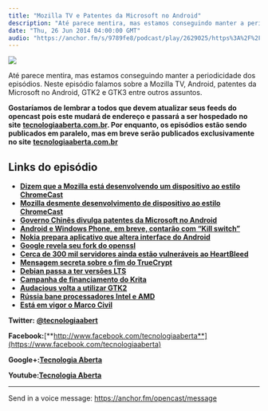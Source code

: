 ```yaml
---
title: "Mozilla TV e Patentes da Microsoft no Android"
description: "Até parece mentira, mas estamos conseguindo manter a periodicidade dos episódios. Neste episódio falamos sobre a Mozilla TV, Android, patentes da Micr..."
date: "Thu, 26 Jun 2014 04:00:00 GMT"
audio: "https://anchor.fm/s/9789fe8/podcast/play/2629025/https%3A%2F%2Fd3ctxlq1ktw2nl.cloudfront.net%2Fproduction%2F2019-2-13%2F11240501-44100-2-7e7b87e6e7941.mp3"
---
```


![](https://d3sv2eduhewoas.cloudfront.net/episode/image/8c727b0f442b45529f3ac1b74e187796.jpg)


Até parece mentira, mas estamos conseguindo manter a periodicidade dos episódios. Neste episódio falamos sobre a Mozilla TV, Android, patentes da Microsoft no Android, GTK2 e GTK3 entre outros assuntos.


**Gostaríamos de lembrar a todos que devem atualizar seus feeds do opencast pois este mudará de endereço e passará a ser hospedado no site** [**tecnologiaaberta.com.br**](http://tecnologiaaberta.com.br/)**. Por enquanto, os episódios estão sendo publicados em paralelo, mas em breve serão publicados exclusivamente no site** [**tecnologiaaberta.com.br**](http://tecnologiaaberta.com.br/)


**Links do episódio**
---------------------


* [**Dizem que a Mozilla está desenvolvendo um dispositivo ao estilo ChromeCast**](http://br-linux.org/2014/01/dizem-que-a-mozilla-esta-desenvolvendo-um-acessorio-para-tv-estilo-chromecast-rodando-firefox-os.html)
* [**Mozilla desmente desenvolvimento de dispositivo ao estilo ChromeCast**](http://meiobit.com/290670/mozilla-firefox-tv-desmente-boatos-mas-parceiros-podem-estar-desenvolvendo-dongle-por-conta-propria/)
* [**Governo Chinês divulga patentes da Microsoft no Android**](http://br-linux.org/2014/01/microsofts-secret-android-patents-revealed-by-chinese-government-linuxcom.html)
* [**Android e Windows Phone, em breve, contarão com “Kill switch”**](http://meiobit.com/290507/android-windows-phone-kill-switch-nativo-em-breve-bloqueio-ativacao-reduziu-roubo-iphones/)
* [**Nokia prepara aplicativo que altera interface do Android**](http://exame.abril.com.br/tecnologia/noticias/nokia-prepara-app-que-muda-interface-do-android)
* [**Google revela seu fork do openssl**](http://br-linux.org/2014/01/boringssl-google-revela-seu-proprio-fork-tedioso-do-openssl.html)
* [**Cerca de 300 mil servidores ainda estão vulneráveis ao HeartBleed**](http://oglobo.globo.com/sociedade/tecnologia/cerca-de-300-mil-servidores-ainda-estao-vulneraveis-ao-bug-heartbleed-12986523)
* [**Mensagem secreta sobre o fim do TrueCrypt**](http://meiobit.com/290189/utinsaimcusi-mensagem-secreta-sobre-o-fim-do-truecrypt/)
* [**Debian passa a ter versões LTS**](http://br-linux.org/2014/01/lts-debian-agora-tambem-tem-versoes-com-longo-prazo-de-suporte.html)
* [**Campanha de financiamento do Krita**](http://br-linux.org/2014/01/app-krita-em-campanha-de-financiamento-para-acelerar-o-seu-desenvolvimento.html)
* [**Audacious volta a utilizar GTK2**](http://www.webupd8.org/2014/06/audacious-going-back-to-gtk2-starting.html)
* [**Rússia bane processadores Intel e AMD**](http://meiobit.com/290682/russia-deixa-de-comprar-processadores-intel-e-amd-para-fabricar-o-proprio-baikal-arm/)
* [**Está em vigor o Marco Civil**](http://br-linux.org/2014/01/marco-civil-ja-esta-em-vigor-mas-cheio-de-incertezas-sobre-interpretacao.html)


**Twitter:** [**@tecnologiaabert**](http://twitter.com/tecnologiaabert)


**Facebook:**[**http://www.facebook.com/tecnologiaaberta**](https://www.facebook.com/tecnologiaaberta)


**Google+:**[**Tecnologia Aberta**](https://plus.google.com/u/0/b/114491525240353631044/114491525240353631044/about)


**Youtube:**[**Tecnologia Aberta**](http://youtube.com/tecnologiaaberta)



--- 

Send in a voice message: https://anchor.fm/opencast/message